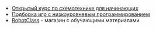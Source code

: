 - [Открытый курс по схемотехнике для начинающих](https://engineer.yadro.com/circuits-course/)
- [Подборка игр с низкоуровневым программированием](https://habr.com/ru/articles/833652/)
- [RobotClass](https://shop.robotclass.ru/) - магазин с обучающими материалами